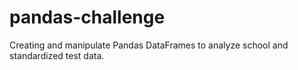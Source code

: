 # pandas-challenge
Creating and manipulate Pandas DataFrames to analyze school and standardized test data.
